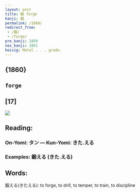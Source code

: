 ```yaml
---
layout: post
title: 鍛 forge
kanji: 鍛
permalink: /1860/
redirect_from:
 - /鍛/
 - /forge/
pre_kanji: 1859
nex_kanji: 1861
heisig: Metal . . . grade.
---
```


## {1860}

## `forge`

## [17]

<div class="stroke"><img src="E98D9B.png" /></div>

## Reading:

### On-Yomi: タン &mdash; Kun-Yomi: きた.える

### Examples: 鍛える (きた.える)

## Words:

鍛える(きたえる): to forge, to drill, to temper, to train, to discipline
